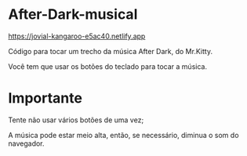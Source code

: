 # After-Dark-musical

https://jovial-kangaroo-e5ac40.netlify.app


Código para tocar um trecho da música After Dark, do Mr.Kitty.

Você tem que usar os botões do teclado para tocar a música.



# Importante
Tente não usar vários botões de uma vez;

A música pode estar meio alta, então, se necessário, diminua o som do navegador. 
